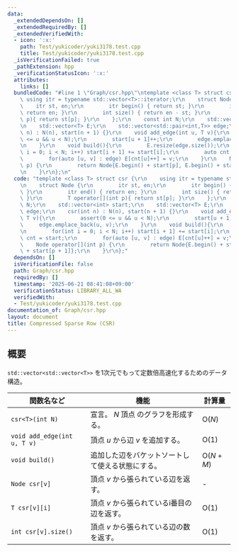 ```yaml
---
data:
  _extendedDependsOn: []
  _extendedRequiredBy: []
  _extendedVerifiedWith:
  - icon: ':x:'
    path: Test/yukicoder/yuki3178.test.cpp
    title: Test/yukicoder/yuki3178.test.cpp
  _isVerificationFailed: true
  _pathExtension: hpp
  _verificationStatusIcon: ':x:'
  attributes:
    links: []
  bundledCode: "#line 1 \"Graph/csr.hpp\"\ntemplate <class T> struct csr {\r\n   \
    \ using itr = typename std::vector<T>::iterator;\r\n    struct Node {\r\n    \
    \    itr st, en;\r\n        itr begin() { return st; }\r\n        itr end() {\
    \ return en; }\r\n        int size() { return en - st; }\r\n        T operator[](int\
    \ p){ return st[p]; }\r\n    };\r\n    const int N;\r\n    std::vector<int> start;\r\
    \n    std::vector<T> E;\r\n    std::vector<std::pair<int,T>> edge;\r\n    csr(int\
    \ n) : N(n), start(n + 1) {}\r\n    void add_edge(int u, T v){\r\n        assert(0\
    \ <= u && u < N);\r\n        start[u + 1]++;\r\n        edge.emplace_back(u, v);\r\
    \n    }\r\n    void build(){\r\n        E.resize(edge.size());\r\n        for(int\
    \ i = 0; i < N; i++) start[i + 1] += start[i];\r\n        auto cnt = start;\r\n\
    \        for(auto [u, v] : edge) E[cnt[u]++] = v;\r\n    }\r\n    Node operator[](int\
    \ p) {\r\n        return Node{E.begin() + start[p], E.begin() + start[p + 1]};\r\
    \n    }\r\n};\n"
  code: "template <class T> struct csr {\r\n    using itr = typename std::vector<T>::iterator;\r\
    \n    struct Node {\r\n        itr st, en;\r\n        itr begin() { return st;\
    \ }\r\n        itr end() { return en; }\r\n        int size() { return en - st;\
    \ }\r\n        T operator[](int p){ return st[p]; }\r\n    };\r\n    const int\
    \ N;\r\n    std::vector<int> start;\r\n    std::vector<T> E;\r\n    std::vector<std::pair<int,T>>\
    \ edge;\r\n    csr(int n) : N(n), start(n + 1) {}\r\n    void add_edge(int u,\
    \ T v){\r\n        assert(0 <= u && u < N);\r\n        start[u + 1]++;\r\n   \
    \     edge.emplace_back(u, v);\r\n    }\r\n    void build(){\r\n        E.resize(edge.size());\r\
    \n        for(int i = 0; i < N; i++) start[i + 1] += start[i];\r\n        auto\
    \ cnt = start;\r\n        for(auto [u, v] : edge) E[cnt[u]++] = v;\r\n    }\r\n\
    \    Node operator[](int p) {\r\n        return Node{E.begin() + start[p], E.begin()\
    \ + start[p + 1]};\r\n    }\r\n};"
  dependsOn: []
  isVerificationFile: false
  path: Graph/csr.hpp
  requiredBy: []
  timestamp: '2025-06-21 08:41:08+09:00'
  verificationStatus: LIBRARY_ALL_WA
  verifiedWith:
  - Test/yukicoder/yuki3178.test.cpp
documentation_of: Graph/csr.hpp
layout: document
title: Compressed Sparse Row (CSR)
---
```


## 概要

`std::vector<std::vector<T>>` を1次元でもって定数倍高速化するためのデータ構造。

| 関数名など   | 機能        | 計算量    |
| ------------|----------- | ------------- |
|`csr<T>(int N)`|宣言。 $N$ 頂点 のグラフを形成する。 | $\text{O} (N)$ | 
|`void add_edge(int u, T v)`| 頂点 $u$ から辺 $v$ を追加する。 | $\text{O} (1)$ | 
|`void build()`| 追加した辺をバケットソートして使える状態にする。 | $\text{O} (N + M)$ |
|`Node csr[v]`| 頂点 $v$ から張られている辺を返す。 | - | 
|`T csr[v][i]`| 頂点 $v$ から張られているi番目の辺を返す。 | $\text{O} (1)$ | 
|`int csr[v].size()`| 頂点 $v$ から張られている辺の数を返す。 | $\text{O} (1)$ | 
